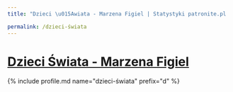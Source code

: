 ```yaml
---
title: "Dzieci \u015Awiata - Marzena Figiel | Statystyki patronite.pl | Patromierz"

permalink: /dzieci-świata
---
```


# [Dzieci Świata - Marzena Figiel](https://patronite.pl/dzieci-świata)

{% include profile.md name="dzieci-świata" prefix="d" %}
